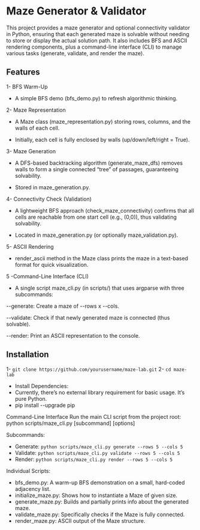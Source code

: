 # Maze Generator & Validator
This project provides a maze generator and optional connectivity validator in Python, ensuring that each generated maze is solvable without needing to store or display the actual solution path.
It also includes BFS and ASCII rendering components, plus a command-line interface (CLI) to manage various tasks (generate, validate, and render the maze).

## Features
1- BFS Warm-Up

- A simple BFS demo (bfs_demo.py) to refresh algorithmic thinking.

2- Maze Representation

- A Maze class (maze_representation.py) storing rows, columns, and the walls of each cell.

- Initially, each cell is fully enclosed by walls (up/down/left/right = True).

3- Maze Generation

- A DFS-based backtracking algorithm (generate_maze_dfs) removes walls to form a single connected “tree” of passages, guaranteeing solvability.

- Stored in maze_generation.py.

4- Connectivity Check (Validation)

- A lightweight BFS approach (check_maze_connectivity) confirms that all cells are reachable from one start cell (e.g., (0,0)), thus validating solvability.

- Located in maze_generation.py (or optionally maze_validation.py).

5- ASCII Rendering

- render_ascii method in the Maze class prints the maze in a text-based format for quick visualization.

5 -Command-Line Interface (CLI)

- A single script maze_cli.py (in scripts/) that uses argparse with three subcommands:

--generate: Create a maze of --rows x --cols.

--validate: Check if that newly generated maze is connected (thus solvable).

--render: Print an ASCII representation to the console.

## Installation
1- ```git clone https://github.com/yourusername/maze-lab.git```
2- ```cd maze-lab```

- Install Dependencies:
- Currently, there’s no external library requirement for basic usage. It’s pure Python.
- pip install --upgrade pip

Command-Line Interface
Run the main CLI script from the project root:
python scripts/maze_cli.py [subcommand] [options]

Subcommands:
- Generate: ```python scripts/maze_cli.py generate --rows 5 --cols 5```
- Validate: ```python scripts/maze_cli.py validate --rows 5 --cols 5```
- Render: ```python scripts/maze_cli.py render --rows 5 --cols 5```

Individual Scripts:
- bfs_demo.py: A warm-up BFS demonstration on a small, hard-coded adjacency list.
- initialize_maze.py: Shows how to instantiate a Maze of given size.
- generate_maze.py: Builds and partially prints info about the generated maze.
- validate_maze.py: Specifically checks if the Maze is fully connected.
- render_maze.py: ASCII output of the Maze structure.